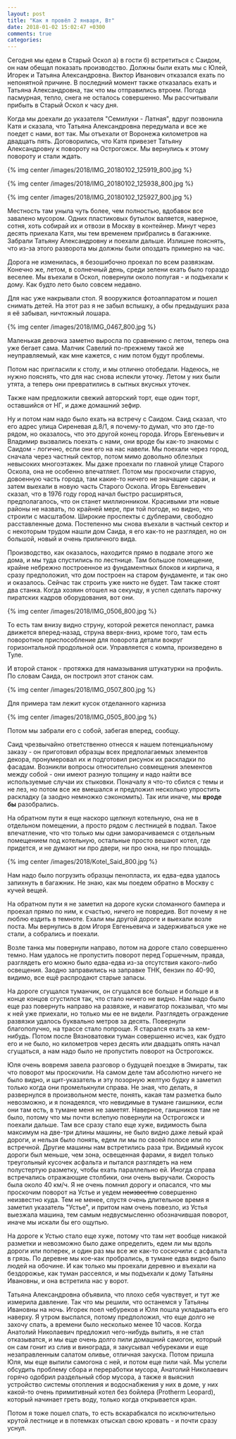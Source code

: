 ```yaml
---
layout: post
title: "Как я провёл 2 января, Вт"
date: 2018-01-02 15:02:47 +0300
comments: true
categories: 
---
```

Сегодня мы едем в Старый Оскол а) в гости б) встретиться с Саидом, он нам обещал показать производство. Должны были ехать мы с Юлей, Игорек и Татьяна Александровна. Виктор Иванович отказался ехать по непонятной причине. В последний момент также отказалась ехать и Татьяна Александровна, так что мы отправились втроем. Погода пасмурная, тепло, снега не осталось совершенно. Мы рассчитывали прибыть в Старый Оскол к часу дня.

Когда мы доехали до указателя "Семилуки - Латная", вдруг позвонила Катя и сказала, что Татьяна Александровна передумала и все же поедет с нами, вот так. Мы отъехали от Воронежа километров на двадцать пять. Договорились, что Катя привезет Татьяну Александровну к повороту на Острогожск. Мы вернулись к этому повороту и стали ждать.

{% img center /images/2018/IMG_20180102_125919_800.jpg %}

{% img center /images/2018/IMG_20180102_125938_800.jpg %}

{% img center /images/2018/IMG_20180102_125927_800.jpg %}

Местность там уныла чуть более, чем полностью, вдобавок все завалено мусором. Одних пластиковых бутылок валяется, наверное, сотня, хоть собирай их и отвози в Москву в контейнер. Минут через десять приехала Катя, мы тем временем прибрались в багажнике. Забрали Татьяну Александровну и поехали дальше. Излишне пояснять, что из-за этого разворота мы должны были опоздать примерно на час. 

Дорога не изменилась, я безошибочно проехал по всем развязкам. Конечно же, летом, в солнечный день, среди зелени ехать было гораздо веселее. Мы въехали в Оскол, повернули около попугая - и подъехали к дому. Как будто лето было совсем недавно. 

Для нас уже накрывали стол. Я вооружился фотоаппаратом и пошел снимать детей. На этот раз я не забыл вспышку, а обы предыдуших раза я её забывал, ничтожный лошара.

{% img center /images/2018/IMG_0467_800.jpg %}

Маленькая девочка заметно выросла по сравнению с летом, теперь она уже бегает сама. Малчик Савелий по-прежнему такой же неуправляемый, как мне кажется, с ним потом будут проблемы.

Потом нас пригласили к столу, и мы отлично отобедали. Надеюсь, не нужно пояснять, что для нас снова испекли уточку. Летом у них были утята, а теперь они превратились в сытных вкусных уточек.

Также нам предложили свежий авторский торт, еще один торт, оставшийся от НГ, и даже домашний зефир.


Ну и потом нам надо было ехать на встречу с Саидом. Саид сказал, что его адрес улица Сиреневая д.8/1, я почему-то думал, что это где-то рядом, но оказалось, что это другой конец города. Игорь Евгеньевич и Владимир вызвались поехать с нами, они вроде бы как-то знакомы с Саидом - логично, если они его на нас навели. Мы поехали через город, сначала через частный сектор, потом мимо довольно облезлых невысоких многоэтажек. Мы даже проехали по главной улице Старого Оскола, она не особенно впечатляет. Потом мы проскочили старую, довоенную часть города, там какие-то ничего не значащие сараи, и затем выехали в новую часть Старого Оскола. Игорь Евгеньевич сказал, что в 1976 году город начал быстро расширяться, предполагалось, что он станет миллионником. Красивыми эти новые районы не назвать, по крайней мере, при той погоде, но видно, что строили с масштабом. Широкие проспекты с дублерами, свободно расставленные дома. Постепенно мы снова въехали в частный сектор и с некоторым трудом нашли дом Саида, я его как-то не разглядел, но он большой, новый и очень приличного вида.

Производство, как оказалось, находится прямо в подвале этого же дома, и мы туда спустились по лестнице. Там большое помещение, крайне небрежно построенное из фундаментных блоков и кирпича, я сразу предположил, что дом построен на старом фундаменте, и так оно и оказалось. Сейчас так строить уже никто не будет. Там также стоят два станка. Когда хозяин отошел на секунду, я успел сделать парочку пиратских кадров оборудования, вот они.

{% img center /images/2018/IMG_0506_800.jpg %}

То есть там внизу видно струну, которой режется пенопласт, рамка движется вперед-назад, струна вверх-вниз, кроме того, там есть поворотное приспособление для поворота детали вокруг горизонтальной продольной оси. Управляется с компа, произведено в Туле.

И второй станок - протяжка для намазывания штукатурки на профиль. По словам Саида, он построил этот станок сам.

{% img center /images/2018/IMG_0507_800.jpg %}

Для примера там лежит кусок отделанного карниза

{% img center /images/2018/IMG_0505_800.jpg %}

Потом мы забрали его с собой, забегая вперед, сообщу.

Саид чрезвычайно ответственно отнесся к нашем потенциальному заказу - он приготовил образцы всех предполагаемых элементов декора, пронумеровал их и подготовил рисунок их раскладки по фасадам. Возникли вопросы относительно совмещения элементов между собой - они имеют разную толщину и надо найти все используемые случаи их стыковки. Поначалу я что-то сбился с темы и не лез, но потом все же вмешался и предложил несколько упростить раскладку (а заодно немножко сэкономить). Так или иначе, мы **вроде бы** разобрались. 

На обратном пути я еще наскоро щелкнул котельную, она не в отдельном помещении, а просто рядом с лестницей в подвал. Такое впечатление, что что только мы одни заморачиваемся с отдельным помещением под котельную, остальные просто вешают котел, где придется, и не думают ни про двери, ни про окна, ни про площадь. 

{% img center /images/2018/Kotel_Said_800.jpg %}

Нам надо было погрузить образцы пенопласта, их едва-едва удалось запихнуть в багажник. Не знаю, как мы поедем обратно в Москву с кучей вещей.

На обратном пути я не заметил на дороге куски сломанного бампера и проехал прямо по ним, к счастью, ничего не повредив. Вот почему я не люблю ездить в темноте. Ехали мы другой дороге и выехали возле поста. Мы вернулись в дом Игоря Евгеньевича и задерживаться уже не стали, а собрались и поехали.

Возле танка мы повернули направо, потом на дороге стало совершенно темно. Нам удалось не пропустить поворот перед Горшечным, правда, разглядеть его можно было едва-едва из-за отсутствия какого-либо освещения. Заодно заправились на заправке ТНК, бензин по 40-90, видимо, все ещё распродают старые запасы.

На дороге сгущался туманчик, он сгущался все больше и больше и в конце концов сгустился так, что стало ничего не видно. Нам надо было еще раз повернуть направо на развязке, и навигатор показывал, что мы к ней уже приехали, но только мы ее не видели. Разглядеть ограждение развязки удалось буквально метров за десять. Повернули благополучно, на трассе стало попроще. Я старался ехать за кем-нибудь. Потом после Вязноватовки туман совершенно исчез, как будто его и не было, но километров через десять или двадцать опять начал сгущаться, а нам надо было не пропустить поворот на Острогожск.

Юля очень вовремя завела разговор о будущей поездке в Эмираты, так что поворот мы проскочили. На самом деле там абсолютно ничего не было видно, и щит-указатель и эту позорную желтую будку я заметил только когда они промелькнули справа. Не зная, что делать, я развернулся в произвольном месте, понять, какая там разметка было невозможно, и я понадеялся, что невидимые в тумане гаишники, если они там есть, в тумане меня не заметят. Наверное, гаишников там не было, потому что мы почти вслепую повернули на Острогожск и поехали дальше. Там все сразу стало еще хуже, видимость была максимум на две-три длины машины, не было видно даже левый край дороги, и нельзя было понять, едем ли мы по своей полосе или по встречной. Другие машины нам встретились раза три. Видимый кусок дороги был меньше, чем зона, освещенная фарами, я видел только треугольный кусочек асфальта и пытался разглядеть на нем полустертую разметку, чтобы ехать параллельно ей. Иногда справа встречались отражающие столбики, они очень выручали. Скорость была около 40 км/ч. Я не очень помнил дорогу и опасался, что мы проскочим поворот на Устье и уедем ~~неизвестно~~ совершенно неизвестно куда. Тем не менее, спустя очень длительное время я заметил указатель "Устье", и притом нам очень повезло, из Устья выезжала машина, тем самым недвусмысленно обозначившая поворот, иначе мы искали бы его ощупью.

На дороге к Устью стало еще хуже, потому что там нет вообще никакой разметки и невозможно было даже определить, едем ли мы вдоль дороги или поперек, и один раз мы все же как-то соскочили с асфальта в грязь. По деревне мы кое-как пробрались, в тумане едва видно было людей на обочине. И как только мы проехали деревню и въехали на бездорожье, как туман рассеялся, и мы подъехали к дому Татьяны Ивановны, и она встретила нас у ворот.

Татьяна Александровна объявила, что плохо себя чувствует, и тут же измерила давление. Так что мы решили, что останемся у Татьяны Ивановны на ночь. Игорек поел чебуреков и Юля пошла укладывать его наверху. Я утром выспался, потому предположил, что еще долго не захочу спать, а времени было несколько менее 10 часов. Когда Анатолий Николаевич предложил чего-нибудь выпить, я не стал отказыватся, и мы еще очень долго пили домашний самогон, который он сам гонит из слив и винограда, я закусывал чебуреками и еще незаправленным салатом оливье, отличная закуска. Потом пришла Юля, мы еще выпили самогона с ней, и потом еще пили чай. Мы успели обсудить проблему сбора и переработки мусора, Анатолий Николаевич горячо одобрил раздельный сбор мусора, а также я выяснил устройство системы отопления и водоснабжения у них в доме, у них какой-то очень примитивный котел без бойлера (Protherm Leopard), который начинает греть воду, только когда открывается кран.

Потом я тоже пошел спать, то есть вскарабкался по исключительно крутой лестнице и в потемках отыскал свою кровать - и почти сразу уснул.